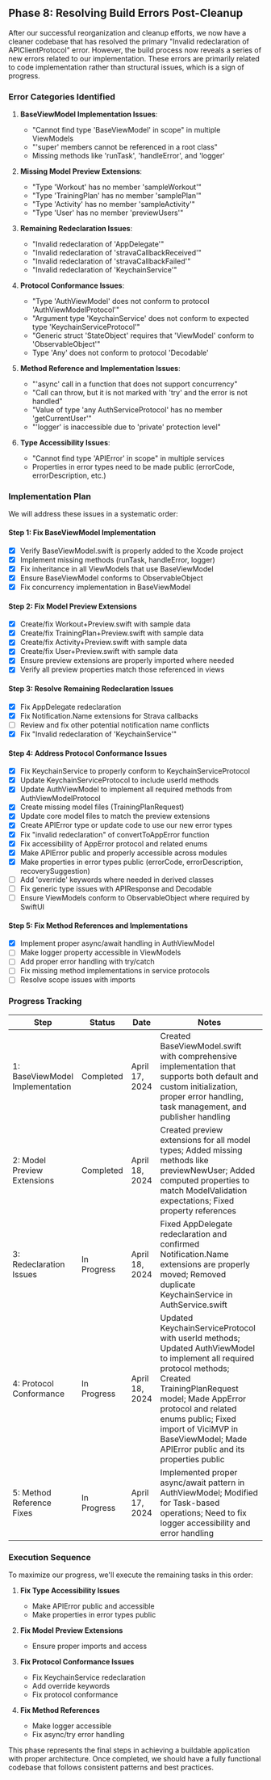 ## Phase 8: Resolving Build Errors Post-Cleanup

After our successful reorganization and cleanup efforts, we now have a cleaner codebase that has resolved the primary "Invalid redeclaration of APIClientProtocol" error. However, the build process now reveals a series of new errors related to our implementation. These errors are primarily related to code implementation rather than structural issues, which is a sign of progress.

### Error Categories Identified

1. **BaseViewModel Implementation Issues**:
   - "Cannot find type 'BaseViewModel' in scope" in multiple ViewModels
   - "'super' members cannot be referenced in a root class"
   - Missing methods like 'runTask', 'handleError', and 'logger'

2. **Missing Model Preview Extensions**:
   - "Type 'Workout' has no member 'sampleWorkout'"
   - "Type 'TrainingPlan' has no member 'samplePlan'"
   - "Type 'Activity' has no member 'sampleActivity'"
   - "Type 'User' has no member 'previewUsers'"

3. **Remaining Redeclaration Issues**:
   - "Invalid redeclaration of 'AppDelegate'"
   - "Invalid redeclaration of 'stravaCallbackReceived'"
   - "Invalid redeclaration of 'stravaCallbackFailed'"
   - "Invalid redeclaration of 'KeychainService'"

4. **Protocol Conformance Issues**:
   - "Type 'AuthViewModel' does not conform to protocol 'AuthViewModelProtocol'"
   - "Argument type 'KeychainService' does not conform to expected type 'KeychainServiceProtocol'"
   - "Generic struct 'StateObject' requires that 'ViewModel' conform to 'ObservableObject'"
   - Type 'Any' does not conform to protocol 'Decodable'

5. **Method Reference and Implementation Issues**:
   - "'async' call in a function that does not support concurrency"
   - "Call can throw, but it is not marked with 'try' and the error is not handled"
   - "Value of type 'any AuthServiceProtocol' has no member 'getCurrentUser'"
   - "'logger' is inaccessible due to 'private' protection level"

6. **Type Accessibility Issues**:
   - "Cannot find type 'APIError' in scope" in multiple services
   - Properties in error types need to be made public (errorCode, errorDescription, etc.)

### Implementation Plan

We will address these issues in a systematic order:

#### Step 1: Fix BaseViewModel Implementation
- [x] Verify BaseViewModel.swift is properly added to the Xcode project
- [x] Implement missing methods (runTask, handleError, logger)
- [x] Fix inheritance in all ViewModels that use BaseViewModel
- [x] Ensure BaseViewModel conforms to ObservableObject
- [x] Fix concurrency implementation in BaseViewModel

#### Step 2: Fix Model Preview Extensions
- [x] Create/fix Workout+Preview.swift with sample data
- [x] Create/fix TrainingPlan+Preview.swift with sample data
- [x] Create/fix Activity+Preview.swift with sample data
- [x] Create/fix User+Preview.swift with sample data
- [x] Ensure preview extensions are properly imported where needed
- [x] Verify all preview properties match those referenced in views

#### Step 3: Resolve Remaining Redeclaration Issues
- [x] Fix AppDelegate redeclaration
- [x] Fix Notification.Name extensions for Strava callbacks
- [ ] Review and fix other potential notification name conflicts
- [x] Fix "Invalid redeclaration of 'KeychainService'"

#### Step 4: Address Protocol Conformance Issues
- [x] Fix KeychainService to properly conform to KeychainServiceProtocol
- [x] Update KeychainServiceProtocol to include userId methods
- [x] Update AuthViewModel to implement all required methods from AuthViewModelProtocol
- [x] Create missing model files (TrainingPlanRequest)
- [x] Update core model files to match the preview extensions
- [x] Create APIError type or update code to use our new error types
- [x] Fix "invalid redeclaration" of convertToAppError function
- [x] Fix accessibility of AppError protocol and related enums
- [x] Make APIError public and properly accessible across modules
- [x] Make properties in error types public (errorCode, errorDescription, recoverySuggestion)
- [ ] Add 'override' keywords where needed in derived classes
- [ ] Fix generic type issues with APIResponse and Decodable
- [ ] Ensure ViewModels conform to ObservableObject where required by SwiftUI

#### Step 5: Fix Method References and Implementations
- [x] Implement proper async/await handling in AuthViewModel
- [ ] Make logger property accessible in ViewModels
- [ ] Add proper error handling with try/catch
- [ ] Fix missing method implementations in service protocols
- [ ] Resolve scope issues with imports

### Progress Tracking

| Step | Status | Date | Notes |
|------|--------|------|-------|
| 1: BaseViewModel Implementation | Completed | April 17, 2024 | Created BaseViewModel.swift with comprehensive implementation that supports both default and custom initialization, proper error handling, task management, and publisher handling |
| 2: Model Preview Extensions | Completed | April 18, 2024 | Created preview extensions for all model types; Added missing methods like previewNewUser; Added computed properties to match ModelValidation expectations; Fixed property references |
| 3: Redeclaration Issues | In Progress | April 18, 2024 | Fixed AppDelegate redeclaration and confirmed Notification.Name extensions are properly moved; Removed duplicate KeychainService in AuthService.swift |
| 4: Protocol Conformance | In Progress | April 18, 2024 | Updated KeychainServiceProtocol with userId methods; Updated AuthViewModel to implement all required protocol methods; Created TrainingPlanRequest model; Made AppError protocol and related enums public; Fixed import of ViciMVP in BaseViewModel; Made APIError public and its properties public |
| 5: Method Reference Fixes | In Progress | April 17, 2024 | Implemented proper async/await pattern in AuthViewModel; Modified for Task-based operations; Need to fix logger accessibility and error handling |

### Execution Sequence

To maximize our progress, we'll execute the remaining tasks in this order:

1. **Fix Type Accessibility Issues**
   - Make APIError public and accessible
   - Make properties in error types public

2. **Fix Model Preview Extensions**
   - Ensure proper imports and access

3. **Fix Protocol Conformance Issues**
   - Fix KeychainService redeclaration
   - Add override keywords
   - Fix protocol conformance

4. **Fix Method References**
   - Make logger accessible
   - Fix async/try error handling

This phase represents the final steps in achieving a buildable application with proper architecture. Once completed, we should have a fully functional codebase that follows consistent patterns and best practices. 